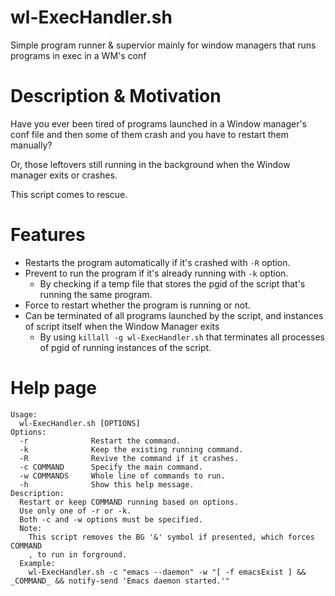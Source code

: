# wl-ExecHandler.sh
Simple program runner & supervior mainly for window managers that runs programs in exec in a WM's conf

# Description & Motivation

Have you ever been tired of programs launched in a Window manager's conf file and then some of them crash and you have to restart them manually?

Or, those leftovers still running in the background when the Window manager exits or crashes.

This script comes to rescue.

# Features
- Restarts the program automatically if it's crashed with `-R` option.
- Prevent to run the program if it's already running with `-k` option.
  - By checking if a temp file that stores the pgid of the script that's running the same program.    
- Force to restart whether the program is running or not.
- Can be terminated of all programs launched by the script, and instances of script itself when the Window Manager exits
  - By using `killall -g wl-ExecHandler.sh` that terminates all processes of pgid of running instances of the script.

# Help page
```
Usage:
  wl-ExecHandler.sh [OPTIONS]
Options:
  -r              Restart the command.
  -k              Keep the existing running command.
  -R              Revive the command if it crashes.
  -c COMMAND      Specify the main command.
  -w COMMANDS     Whole line of commands to run.
  -h              Show this help message.
Description:
  Restart or keep COMMAND running based on options.
  Use only one of -r or -k.
  Both -c and -w options must be specified.
  Note:
    This script removes the BG '&' symbol if presented, which forces COMMAND
    , to run in forground.
  Example:
    wl-ExecHandler.sh -c "emacs --daemon" -w "[ -f emacsExist ] && _COMMAND_ && notify-send 'Emacs daemon started.'"
```
